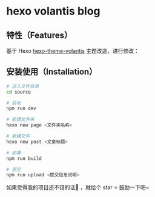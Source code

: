 # hexo volantis blog

## 特性（Features）

基于 Hexo [hexo-theme-volantis](https://github.com/volantis-x/hexo-theme-volantis) 主题改造，进行修改：

## 安装使用（Installation）

``` sh
# 进入文件目录
cd source

# 启动
npm run dev

# 新建文件夹
hexo new page <文件夹名称>

# 新建文件
hexo new post <文章标题>

# 部署
npm run build

# 提交
npm run upload <提交信息说明>
```

如果觉得我的项目还不错的话👏 ，就给个 star ⭐ 鼓励一下吧~
